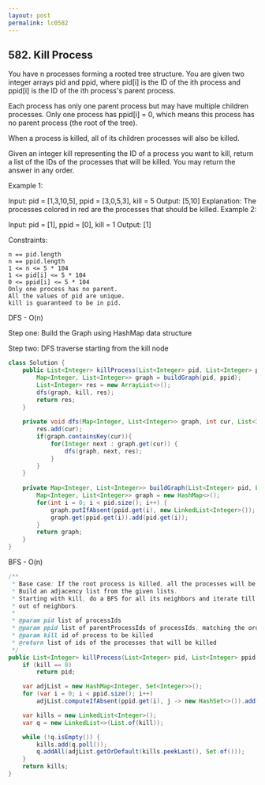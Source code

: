 ```yaml
---
layout: post
permalink: lc0582 
---
```


## 582. Kill Process

You have n processes forming a rooted tree structure. You are given two integer arrays pid and ppid, where pid[i] is the ID of the ith process and ppid[i] is the ID of the ith process's parent process.

Each process has only one parent process but may have multiple children processes. Only one process has ppid[i] = 0, which means this process has no parent process (the root of the tree).

When a process is killed, all of its children processes will also be killed.

Given an integer kill representing the ID of a process you want to kill, return a list of the IDs of the processes that will be killed. You may return the answer in any order.

 

Example 1:


Input: pid = [1,3,10,5], ppid = [3,0,5,3], kill = 5
Output: [5,10]
Explanation: The processes colored in red are the processes that should be killed.
Example 2:

Input: pid = [1], ppid = [0], kill = 1
Output: [1]
 

Constraints:

    n == pid.length
    n == ppid.length
    1 <= n <= 5 * 104
    1 <= pid[i] <= 5 * 104
    0 <= ppid[i] <= 5 * 104
    Only one process has no parent.
    All the values of pid are unique.
    kill is guaranteed to be in pid.

DFS - O(n)

Step one: Build the Graph using HashMap data structure

Step two: DFS traverse starting from the kill node
```java
class Solution {
    public List<Integer> killProcess(List<Integer> pid, List<Integer> ppid, int kill) {
        Map<Integer, List<Integer>> graph = buildGraph(pid, ppid);
        List<Integer> res = new ArrayList<>();
        dfs(graph, kill, res);
        return res;
    }
    
    private void dfs(Map<Integer, List<Integer>> graph, int cur, List<Integer> res) {
        res.add(cur);
        if(graph.containsKey(cur)){
            for(Integer next : graph.get(cur)) {
                dfs(graph, next, res);
            }   
        }
    }
    
    private Map<Integer, List<Integer>> buildGraph(List<Integer> pid, List<Integer> ppid) {
        Map<Integer, List<Integer>> graph = new HashMap<>();
        for(int i = 0; i < pid.size(); i++) {
            graph.putIfAbsent(ppid.get(i), new LinkedList<Integer>());
            graph.get(ppid.get(i)).add(pid.get(i));
        }
        return graph;
    }
}
```

BFS - O(n)
```java
/**
 * Base case: If the root process is killed, all the processes will be killed
 * Build an adjacency list from the given lists.
 * Starting with kill, do a BFS for all its neighbors and iterate till you run
 * out of neighbors.
 *
 * @param pid list of processIds
 * @param ppid list of parentProcessIds of processIds, matching the order
 * @param kill id of process to be killed
 * @return list of ids of the processes that will be killed
 */
public List<Integer> killProcess(List<Integer> pid, List<Integer> ppid, int kill) {
	if (kill == 0)
		return pid;

	var adjList = new HashMap<Integer, Set<Integer>>();
	for (var i = 0; i < ppid.size(); i++)
		adjList.computeIfAbsent(ppid.get(i), j -> new HashSet<>()).add(pid.get(i));

	var kills = new LinkedList<Integer>();
	var q = new LinkedList<>(List.of(kill));

	while (!q.isEmpty()) {
		kills.add(q.poll());
		q.addAll(adjList.getOrDefault(kills.peekLast(), Set.of()));
	}
	return kills;
}
```
